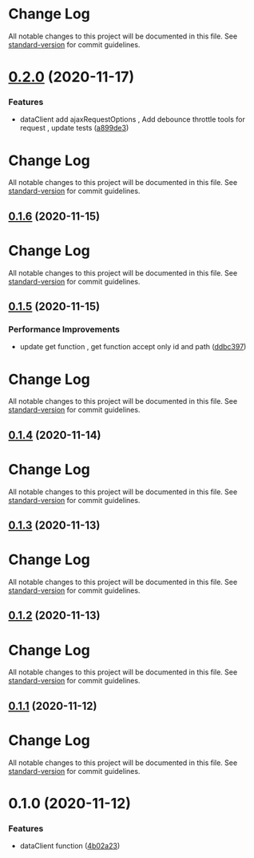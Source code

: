 # Change Log

All notable changes to this project will be documented in this file. See [standard-version](https://github.com/conventional-changelog/standard-version) for commit guidelines.

# [0.2.0](https://github.com/21epub/epub-data-client/compare/v0.1.6...v0.2.0) (2020-11-17)

### Features

- dataClient add ajaxRequestOptions , Add debounce throttle tools for request , update tests ([a899de3](https://github.com/21epub/epub-data-client/commit/a899de3))

# Change Log

All notable changes to this project will be documented in this file. See [standard-version](https://github.com/conventional-changelog/standard-version) for commit guidelines.

## [0.1.6](https://github.com/21epub/epub-data-client/compare/v0.1.5...v0.1.6) (2020-11-15)

# Change Log

All notable changes to this project will be documented in this file. See [standard-version](https://github.com/conventional-changelog/standard-version) for commit guidelines.

## [0.1.5](https://github.com/21epub/epub-data-client/compare/v0.1.4...v0.1.5) (2020-11-15)

### Performance Improvements

- update get function , get function accept only id and path ([ddbc397](https://github.com/21epub/epub-data-client/commit/ddbc397))

# Change Log

All notable changes to this project will be documented in this file. See [standard-version](https://github.com/conventional-changelog/standard-version) for commit guidelines.

## [0.1.4](https://github.com/21epub/epub-data-client/compare/v0.1.3...v0.1.4) (2020-11-14)

# Change Log

All notable changes to this project will be documented in this file. See [standard-version](https://github.com/conventional-changelog/standard-version) for commit guidelines.

## [0.1.3](https://github.com/21epub/epub-data-client/compare/v0.1.2...v0.1.3) (2020-11-13)

# Change Log

All notable changes to this project will be documented in this file. See [standard-version](https://github.com/conventional-changelog/standard-version) for commit guidelines.

## [0.1.2](https://github.com/21epub/epub-data-client/compare/v0.1.1...v0.1.2) (2020-11-13)

# Change Log

All notable changes to this project will be documented in this file. See [standard-version](https://github.com/conventional-changelog/standard-version) for commit guidelines.

## [0.1.1](https://github.com/21epub/epub-data-client/compare/v0.1.0...v0.1.1) (2020-11-12)

# Change Log

All notable changes to this project will be documented in this file. See [standard-version](https://github.com/conventional-changelog/standard-version) for commit guidelines.

# 0.1.0 (2020-11-12)

### Features

- dataClient function ([4b02a23](https://github.com/21epub/epub-data-client/commit/4b02a23))
